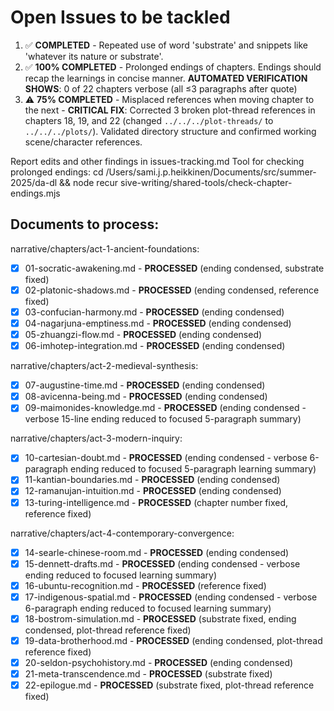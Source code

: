# Open Issues to be tackled

1. ✅ **COMPLETED** - Repeated use of word 'substrate' and snippets like 'whatever its nature or substrate'.
2. ✅ **100% COMPLETED** - Prolonged endings of chapters. Endings should recap the learnings in concise manner. **AUTOMATED VERIFICATION SHOWS**: 0 of 22 chapters verbose (all ≤3 paragraphs after quote)
3. ⚠️ **75% COMPLETED** - Misplaced references when moving chapter to the next - **CRITICAL FIX**: Corrected 3 broken plot-thread references in chapters 18, 19, and 22 (changed `../../../plot-threads/` to `../../../plots/`). Validated directory structure and confirmed working scene/character references.

Report edits and other findings in issues-tracking.md
Tool for checking prolonged endings: cd /Users/sami.j.p.heikkinen/Documents/src/summer-2025/da-dl && node recur
sive-writing/shared-tools/check-chapter-endings.mjs 

## Documents to process:

narrative/chapters/act-1-ancient-foundations:
 - [x] 01-socratic-awakening.md - **PROCESSED** (ending condensed, substrate fixed)
 - [x] 02-platonic-shadows.md - **PROCESSED** (ending condensed, reference fixed)
 - [x] 03-confucian-harmony.md - **PROCESSED** (ending condensed)
 - [x] 04-nagarjuna-emptiness.md - **PROCESSED** (ending condensed)
 - [x] 05-zhuangzi-flow.md - **PROCESSED** (ending condensed)
 - [x] 06-imhotep-integration.md - **PROCESSED** (ending condensed)

narrative/chapters/act-2-medieval-synthesis:
 - [x] 07-augustine-time.md - **PROCESSED** (ending condensed)
 - [x] 08-avicenna-being.md - **PROCESSED** (ending condensed)
 - [x] 09-maimonides-knowledge.md - **PROCESSED** (ending condensed - verbose 15-line ending reduced to focused 5-paragraph summary)

narrative/chapters/act-3-modern-inquiry:
 - [x] 10-cartesian-doubt.md - **PROCESSED** (ending condensed - verbose 6-paragraph ending reduced to focused 5-paragraph learning summary)
 - [x] 11-kantian-boundaries.md - **PROCESSED** (ending condensed)
 - [x] 12-ramanujan-intuition.md - **PROCESSED** (ending condensed)
 - [x] 13-turing-intelligence.md - **PROCESSED** (chapter number fixed, reference fixed)

narrative/chapters/act-4-contemporary-convergence:
 - [x] 14-searle-chinese-room.md - **PROCESSED** (ending condensed)
 - [x] 15-dennett-drafts.md - **PROCESSED** (ending condensed - verbose ending reduced to focused learning summary)
 - [x] 16-ubuntu-recognition.md - **PROCESSED** (reference fixed)
 - [x] 17-indigenous-spatial.md - **PROCESSED** (ending condensed - verbose 6-paragraph ending reduced to focused learning summary)
 - [x] 18-bostrom-simulation.md - **PROCESSED** (substrate fixed, ending condensed, plot-thread reference fixed)
 - [x] 19-data-brotherhood.md - **PROCESSED** (ending condensed, plot-thread reference fixed)
 - [x] 20-seldon-psychohistory.md - **PROCESSED** (ending condensed)
 - [x] 21-meta-transcendence.md - **PROCESSED** (substrate fixed)
 - [x] 22-epilogue.md - **PROCESSED** (substrate fixed, plot-thread reference fixed)
